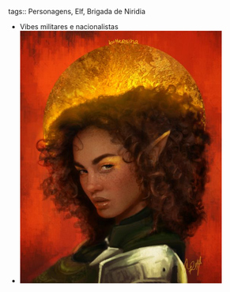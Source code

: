 tags:: Personagens, Elf, Brigada de Niridia

- Vibes militares e nacionalistas
- ![med.jpg](../assets/med_1677426032651_0.jpg)